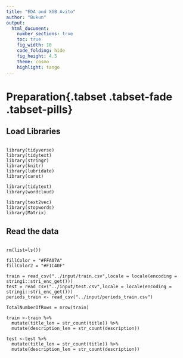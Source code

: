 ```yaml
---
title: "EDA and XGB Avito"
author: "Bukun"
output:
  html_document:
    number_sections: true
    toc: true
    fig_width: 10
    code_folding: hide
    fig_height: 4.5
    theme: cosmo
    highlight: tango
---
```



# Preparation{.tabset .tabset-fade .tabset-pills}

       
## Load Libraries

```{r,message=FALSE,warning=FALSE}

library(tidyverse)
library(tidytext)
library(stringr)
library(knitr)
library(lubridate)
library(caret)

library(tidytext)
library(wordcloud)

library(text2vec)
library(stopwords)
library(Matrix)

```

## Read the data

```{r,message=FALSE,warning=FALSE}

rm(list=ls())

fillColor = "#FFA07A"
fillColor2 = "#F1C40F"

train = read_csv("../input/train.csv",locale = locale(encoding = stringi::stri_enc_get()))
test = read_csv("../input/test.csv",locale = locale(encoding = stringi::stri_enc_get()))
periods_train <- read_csv("../input/periods_train.csv")

TotalNumberOfRows = nrow(train)

train <-train %>%
  mutate(title_len = str_count(title)) %>%
  mutate(description_len = str_count(description))

test <-test %>%
  mutate(title_len = str_count(title)) %>%
  mutate(description_len = str_count(description))

```
